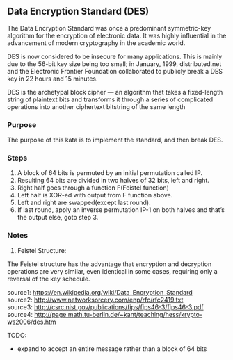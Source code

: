 ## Data Encryption Standard (DES)

The Data Encryption Standard was once a predominant symmetric-key algorithm for the encryption of electronic data. It was highly influential in the advancement of modern cryptography in the academic world. 

DES is now considered to be insecure for many applications. This is mainly due to the 56-bit key size being too small; in January, 1999, distributed.net and the Electronic Frontier Foundation collaborated to publicly break a DES key in 22 hours and 15 minutes.

DES is the archetypal block cipher — an algorithm that takes a fixed-length string of plaintext bits and transforms it through a series of complicated operations into another ciphertext bitstring of the same length

### Purpose

The purpose of this kata is to implement the standard, and then break DES. 

### Steps 

1. A block of 64 bits is permuted by an initial permutation called IP.
2. Resulting 64 bits are divided in two halves of 32 bits, left and right.
3. Right half goes through a function F(Feistel function)
4. Left half is XOR-ed with output from F function above.
5. Left and right are swapped(except last round).
6. If last round, apply an inverse permutation IP-1 on both halves and that’s the output else, goto step 3. 

### Notes

1. Feistel Structure: 

The Feistel structure has the advantage that encryption and decryption operations are very similar, even identical in some cases, requiring only a reversal of the key schedule. 

source1: https://en.wikipedia.org/wiki/Data_Encryption_Standard
<br>
source2: http://www.networksorcery.com/enp/rfc/rfc2419.txt
<br>
source3: http://csrc.nist.gov/publications/fips/fips46-3/fips46-3.pdf
<br>
source4: http://page.math.tu-berlin.de/~kant/teaching/hess/krypto-ws2006/des.htm

TODO: 
  - expand to accept an entire message rather than a block of 64 bits

